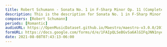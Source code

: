 ```yaml
---
title: Robert Schumann - Sonata No. 1 in F-Sharp Minor Op. 11 (Complete) (1)
description: This is the description for Sonata No. 1 in F-Sharp Minor Op. 11 (Complete) by Robert Schumann
composers: [Robert Schumann]
periods: [Romantic]
audioURL: https://OpenMusicDataset.github.io/Maestro/maestro-v3.0.0/2014/MIDI-UNPROCESSED_04-08-12_R3_2014_MID--AUDIO_08_R3_2014_wav.midi
formURL: https://docs.google.com/forms/d/e/1FAIpQLSeBGvSa6AlGIFqJNN1nyeQo189cfae3i2Aen7zNo2KruDzqNg/viewform
date: 2021-08-08T07:43:13-06:00
---
```


